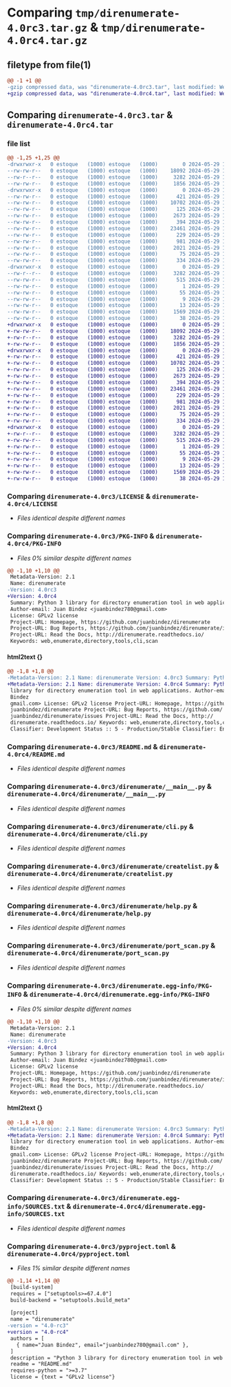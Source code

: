 # Comparing `tmp/direnumerate-4.0rc3.tar.gz` & `tmp/direnumerate-4.0rc4.tar.gz`

## filetype from file(1)

```diff
@@ -1 +1 @@
-gzip compressed data, was "direnumerate-4.0rc3.tar", last modified: Wed May 29 14:00:07 2024, max compression
+gzip compressed data, was "direnumerate-4.0rc4.tar", last modified: Wed May 29 14:32:13 2024, max compression
```

## Comparing `direnumerate-4.0rc3.tar` & `direnumerate-4.0rc4.tar`

### file list

```diff
@@ -1,25 +1,25 @@
-drwxrwxr-x   0 estoque   (1000) estoque   (1000)        0 2024-05-29 14:00:07.362926 direnumerate-4.0rc3/
--rw-rw-r--   0 estoque   (1000) estoque   (1000)    18092 2024-05-29 11:49:39.000000 direnumerate-4.0rc3/LICENSE
--rw-r--r--   0 estoque   (1000) estoque   (1000)     3282 2024-05-29 14:00:07.362926 direnumerate-4.0rc3/PKG-INFO
--rw-rw-r--   0 estoque   (1000) estoque   (1000)     1856 2024-05-29 11:52:24.000000 direnumerate-4.0rc3/README.md
-drwxrwxr-x   0 estoque   (1000) estoque   (1000)        0 2024-05-29 14:00:07.358926 direnumerate-4.0rc3/direnumerate/
--rw-rw-r--   0 estoque   (1000) estoque   (1000)      421 2024-05-29 11:52:24.000000 direnumerate-4.0rc3/direnumerate/__init__.py
--rw-rw-r--   0 estoque   (1000) estoque   (1000)    10702 2024-05-29 13:59:09.000000 direnumerate-4.0rc3/direnumerate/__main__.py
--rw-rw-r--   0 estoque   (1000) estoque   (1000)      125 2024-05-29 11:49:39.000000 direnumerate-4.0rc3/direnumerate/banner.py
--rw-rw-r--   0 estoque   (1000) estoque   (1000)     2673 2024-05-29 13:32:28.000000 direnumerate-4.0rc3/direnumerate/cli.py
--rw-rw-r--   0 estoque   (1000) estoque   (1000)      394 2024-05-29 11:49:39.000000 direnumerate-4.0rc3/direnumerate/colors.py
--rw-rw-r--   0 estoque   (1000) estoque   (1000)    23461 2024-05-29 11:49:39.000000 direnumerate-4.0rc3/direnumerate/createlist.py
--rw-rw-r--   0 estoque   (1000) estoque   (1000)      229 2024-05-29 11:49:39.000000 direnumerate-4.0rc3/direnumerate/exceptions.py
--rw-rw-r--   0 estoque   (1000) estoque   (1000)      981 2024-05-29 11:49:39.000000 direnumerate-4.0rc3/direnumerate/help.py
--rw-rw-r--   0 estoque   (1000) estoque   (1000)     2021 2024-05-29 12:07:50.000000 direnumerate-4.0rc3/direnumerate/port_scan.py
--rw-rw-r--   0 estoque   (1000) estoque   (1000)       75 2024-05-29 13:44:34.000000 direnumerate-4.0rc3/direnumerate/version.py
--rw-rw-r--   0 estoque   (1000) estoque   (1000)      334 2024-05-29 11:49:39.000000 direnumerate-4.0rc3/direnumerate/warning.py
-drwxrwxr-x   0 estoque   (1000) estoque   (1000)        0 2024-05-29 14:00:07.362926 direnumerate-4.0rc3/direnumerate.egg-info/
--rw-r--r--   0 estoque   (1000) estoque   (1000)     3282 2024-05-29 14:00:07.000000 direnumerate-4.0rc3/direnumerate.egg-info/PKG-INFO
--rw-rw-r--   0 estoque   (1000) estoque   (1000)      515 2024-05-29 14:00:07.000000 direnumerate-4.0rc3/direnumerate.egg-info/SOURCES.txt
--rw-rw-r--   0 estoque   (1000) estoque   (1000)        1 2024-05-29 14:00:07.000000 direnumerate-4.0rc3/direnumerate.egg-info/dependency_links.txt
--rw-rw-r--   0 estoque   (1000) estoque   (1000)       55 2024-05-29 14:00:07.000000 direnumerate-4.0rc3/direnumerate.egg-info/entry_points.txt
--rw-rw-r--   0 estoque   (1000) estoque   (1000)        9 2024-05-29 14:00:07.000000 direnumerate-4.0rc3/direnumerate.egg-info/requires.txt
--rw-rw-r--   0 estoque   (1000) estoque   (1000)       13 2024-05-29 14:00:07.000000 direnumerate-4.0rc3/direnumerate.egg-info/top_level.txt
--rw-rw-r--   0 estoque   (1000) estoque   (1000)     1569 2024-05-29 13:44:23.000000 direnumerate-4.0rc3/pyproject.toml
--rw-rw-r--   0 estoque   (1000) estoque   (1000)       38 2024-05-29 14:00:07.362926 direnumerate-4.0rc3/setup.cfg
+drwxrwxr-x   0 estoque   (1000) estoque   (1000)        0 2024-05-29 14:32:13.706587 direnumerate-4.0rc4/
+-rw-rw-r--   0 estoque   (1000) estoque   (1000)    18092 2024-05-29 14:25:26.000000 direnumerate-4.0rc4/LICENSE
+-rw-r--r--   0 estoque   (1000) estoque   (1000)     3282 2024-05-29 14:32:13.706587 direnumerate-4.0rc4/PKG-INFO
+-rw-rw-r--   0 estoque   (1000) estoque   (1000)     1856 2024-05-29 14:26:18.000000 direnumerate-4.0rc4/README.md
+drwxrwxr-x   0 estoque   (1000) estoque   (1000)        0 2024-05-29 14:32:13.702587 direnumerate-4.0rc4/direnumerate/
+-rw-rw-r--   0 estoque   (1000) estoque   (1000)      421 2024-05-29 14:26:18.000000 direnumerate-4.0rc4/direnumerate/__init__.py
+-rw-rw-r--   0 estoque   (1000) estoque   (1000)    10702 2024-05-29 14:29:45.000000 direnumerate-4.0rc4/direnumerate/__main__.py
+-rw-rw-r--   0 estoque   (1000) estoque   (1000)      125 2024-05-29 14:25:26.000000 direnumerate-4.0rc4/direnumerate/banner.py
+-rw-rw-r--   0 estoque   (1000) estoque   (1000)     2673 2024-05-29 14:26:18.000000 direnumerate-4.0rc4/direnumerate/cli.py
+-rw-rw-r--   0 estoque   (1000) estoque   (1000)      394 2024-05-29 14:25:26.000000 direnumerate-4.0rc4/direnumerate/colors.py
+-rw-rw-r--   0 estoque   (1000) estoque   (1000)    23461 2024-05-29 14:25:26.000000 direnumerate-4.0rc4/direnumerate/createlist.py
+-rw-rw-r--   0 estoque   (1000) estoque   (1000)      229 2024-05-29 14:25:26.000000 direnumerate-4.0rc4/direnumerate/exceptions.py
+-rw-rw-r--   0 estoque   (1000) estoque   (1000)      981 2024-05-29 14:25:26.000000 direnumerate-4.0rc4/direnumerate/help.py
+-rw-rw-r--   0 estoque   (1000) estoque   (1000)     2021 2024-05-29 14:26:18.000000 direnumerate-4.0rc4/direnumerate/port_scan.py
+-rw-rw-r--   0 estoque   (1000) estoque   (1000)       75 2024-05-29 14:30:08.000000 direnumerate-4.0rc4/direnumerate/version.py
+-rw-rw-r--   0 estoque   (1000) estoque   (1000)      334 2024-05-29 14:25:26.000000 direnumerate-4.0rc4/direnumerate/warning.py
+drwxrwxr-x   0 estoque   (1000) estoque   (1000)        0 2024-05-29 14:32:13.706587 direnumerate-4.0rc4/direnumerate.egg-info/
+-rw-r--r--   0 estoque   (1000) estoque   (1000)     3282 2024-05-29 14:32:13.000000 direnumerate-4.0rc4/direnumerate.egg-info/PKG-INFO
+-rw-rw-r--   0 estoque   (1000) estoque   (1000)      515 2024-05-29 14:32:13.000000 direnumerate-4.0rc4/direnumerate.egg-info/SOURCES.txt
+-rw-rw-r--   0 estoque   (1000) estoque   (1000)        1 2024-05-29 14:32:13.000000 direnumerate-4.0rc4/direnumerate.egg-info/dependency_links.txt
+-rw-rw-r--   0 estoque   (1000) estoque   (1000)       55 2024-05-29 14:32:13.000000 direnumerate-4.0rc4/direnumerate.egg-info/entry_points.txt
+-rw-rw-r--   0 estoque   (1000) estoque   (1000)        9 2024-05-29 14:32:13.000000 direnumerate-4.0rc4/direnumerate.egg-info/requires.txt
+-rw-rw-r--   0 estoque   (1000) estoque   (1000)       13 2024-05-29 14:32:13.000000 direnumerate-4.0rc4/direnumerate.egg-info/top_level.txt
+-rw-rw-r--   0 estoque   (1000) estoque   (1000)     1569 2024-05-29 14:29:02.000000 direnumerate-4.0rc4/pyproject.toml
+-rw-rw-r--   0 estoque   (1000) estoque   (1000)       38 2024-05-29 14:32:13.706587 direnumerate-4.0rc4/setup.cfg
```

### Comparing `direnumerate-4.0rc3/LICENSE` & `direnumerate-4.0rc4/LICENSE`

 * *Files identical despite different names*

### Comparing `direnumerate-4.0rc3/PKG-INFO` & `direnumerate-4.0rc4/PKG-INFO`

 * *Files 0% similar despite different names*

```diff
@@ -1,10 +1,10 @@
 Metadata-Version: 2.1
 Name: direnumerate
-Version: 4.0rc3
+Version: 4.0rc4
 Summary: Python 3 library for directory enumeration tool in web applications.
 Author-email: Juan Bindez <juanbindez780@gmail.com>
 License: GPLv2 license
 Project-URL: Homepage, https://github.com/juanbindez/direnumerate
 Project-URL: Bug Reports, https://github.com/juanbindez/direnumerate/issues
 Project-URL: Read the Docs, http://direnumerate.readthedocs.io/
 Keywords: web,enumerate,directory,tools,cli,scan
```

#### html2text {}

```diff
@@ -1,8 +1,8 @@
-Metadata-Version: 2.1 Name: direnumerate Version: 4.0rc3 Summary: Python 3
+Metadata-Version: 2.1 Name: direnumerate Version: 4.0rc4 Summary: Python 3
 library for directory enumeration tool in web applications. Author-email: Juan
 Bindez
 gmail.com> License: GPLv2 license Project-URL: Homepage, https://github.com/
 juanbindez/direnumerate Project-URL: Bug Reports, https://github.com/
 juanbindez/direnumerate/issues Project-URL: Read the Docs, http://
 direnumerate.readthedocs.io/ Keywords: web,enumerate,directory,tools,cli,scan
 Classifier: Development Status :: 5 - Production/Stable Classifier: Environment
```

### Comparing `direnumerate-4.0rc3/README.md` & `direnumerate-4.0rc4/README.md`

 * *Files identical despite different names*

### Comparing `direnumerate-4.0rc3/direnumerate/__main__.py` & `direnumerate-4.0rc4/direnumerate/__main__.py`

 * *Files identical despite different names*

### Comparing `direnumerate-4.0rc3/direnumerate/cli.py` & `direnumerate-4.0rc4/direnumerate/cli.py`

 * *Files identical despite different names*

### Comparing `direnumerate-4.0rc3/direnumerate/createlist.py` & `direnumerate-4.0rc4/direnumerate/createlist.py`

 * *Files identical despite different names*

### Comparing `direnumerate-4.0rc3/direnumerate/help.py` & `direnumerate-4.0rc4/direnumerate/help.py`

 * *Files identical despite different names*

### Comparing `direnumerate-4.0rc3/direnumerate/port_scan.py` & `direnumerate-4.0rc4/direnumerate/port_scan.py`

 * *Files identical despite different names*

### Comparing `direnumerate-4.0rc3/direnumerate.egg-info/PKG-INFO` & `direnumerate-4.0rc4/direnumerate.egg-info/PKG-INFO`

 * *Files 0% similar despite different names*

```diff
@@ -1,10 +1,10 @@
 Metadata-Version: 2.1
 Name: direnumerate
-Version: 4.0rc3
+Version: 4.0rc4
 Summary: Python 3 library for directory enumeration tool in web applications.
 Author-email: Juan Bindez <juanbindez780@gmail.com>
 License: GPLv2 license
 Project-URL: Homepage, https://github.com/juanbindez/direnumerate
 Project-URL: Bug Reports, https://github.com/juanbindez/direnumerate/issues
 Project-URL: Read the Docs, http://direnumerate.readthedocs.io/
 Keywords: web,enumerate,directory,tools,cli,scan
```

#### html2text {}

```diff
@@ -1,8 +1,8 @@
-Metadata-Version: 2.1 Name: direnumerate Version: 4.0rc3 Summary: Python 3
+Metadata-Version: 2.1 Name: direnumerate Version: 4.0rc4 Summary: Python 3
 library for directory enumeration tool in web applications. Author-email: Juan
 Bindez
 gmail.com> License: GPLv2 license Project-URL: Homepage, https://github.com/
 juanbindez/direnumerate Project-URL: Bug Reports, https://github.com/
 juanbindez/direnumerate/issues Project-URL: Read the Docs, http://
 direnumerate.readthedocs.io/ Keywords: web,enumerate,directory,tools,cli,scan
 Classifier: Development Status :: 5 - Production/Stable Classifier: Environment
```

### Comparing `direnumerate-4.0rc3/direnumerate.egg-info/SOURCES.txt` & `direnumerate-4.0rc4/direnumerate.egg-info/SOURCES.txt`

 * *Files identical despite different names*

### Comparing `direnumerate-4.0rc3/pyproject.toml` & `direnumerate-4.0rc4/pyproject.toml`

 * *Files 1% similar despite different names*

```diff
@@ -1,14 +1,14 @@
 [build-system]
 requires = ["setuptools>=67.4.0"]
 build-backend = "setuptools.build_meta"
 
 [project]
 name = "direnumerate"
-version = "4.0-rc3"
+version = "4.0-rc4"
 authors = [
   { name="Juan Bindez", email="juanbindez780@gmail.com" },
 ]
 description = "Python 3 library for directory enumeration tool in web applications."
 readme = "README.md"
 requires-python = ">=3.7"
 license = {text = "GPLv2 license"}
```

